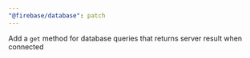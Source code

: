 ```yaml
---
"@firebase/database": patch
---
```


Add a `get` method for database queries that returns server result when connected
